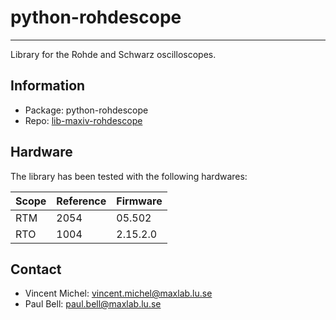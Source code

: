 python-rohdescope
=================
***

Library for the Rohde and Schwarz oscilloscopes.


Information
-----------

 - Package: python-rohdescope
 - Repo:    [lib-maxiv-rohdescope][repo]

[repo]: https://gitorious.maxlab.lu.se/kits-maxiv/lib-maxiv-rohdescope/


Hardware
--------

The library has been tested with the following hardwares:

| Scope  | Reference | Firmware |
|--------|-----------|----------|
| RTM    | 2054      | 05.502   |
| RTO    | 1004      | 2.15.2.0 |

Contact
-------

- Vincent Michel: vincent.michel@maxlab.lu.se
- Paul Bell:      paul.bell@maxlab.lu.se
